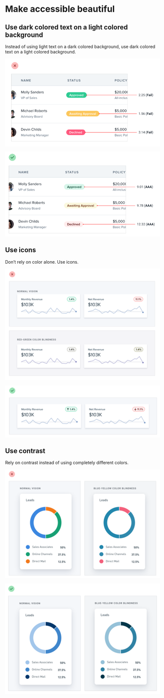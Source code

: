# Make accessible beautiful

## Use dark colored text on a light colored background

Instead of using light text on a dark colored background, use dark colored text on a light colored background.

![](../.gitbook/assets/accessible-labels-bad.png)

![](../.gitbook/assets/accessible-labels-good.png)

## Use icons

Don’t rely on color alone. Use icons.

![](../.gitbook/assets/accessible-wo-icons-bad.png)

![](../.gitbook/assets/accessible-with-icons-good.png)

## Use contrast

Rely on contrast instead of using completely different colors.

![](../.gitbook/assets/accessible-colors-bad.png)

![](../.gitbook/assets/accessible-contrast-good.png)
